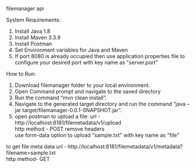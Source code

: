 ﻿filemanager api 
 
 
System Requirements:
1. Install Java 1.8
2. Install Maven 3.3.9
3. Install Postman
4. Set Environment variables for Java and Maven 
5. If port 8080 is already occupied then use application.properties file to configure your desired port with key name as "server.port"

How to Run: 
1. Download filemanager folder to your local environment.   
2. Open Command prompt and navigate to the saved directory
3. Run the command “mvn clean install”.
4. Navigate to the generated target directory and run the command
        “java –jar target/filemanager-0.0.1-SNAPSHOT.jar”.
5. open postman
to upload a file:
      url -  http://localhost:8181/filemetadata/v1/upload      
      http method -  POST
      remove headers	
      use form-data option to upload "sample.txt" with key name as "file"		

to get file meta data
    url -  http://localhost:8181/filemetadata/v1/metadata?filename=sample.txt    
    http method-  GET 
